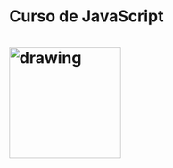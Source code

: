 <h1>Curso de JavaScript<h1>
  
<img src="https://i.imgur.com/Sv9yg0T.png" alt="drawing" width="200"/>

